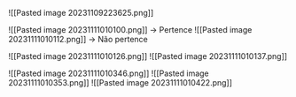 ![[Pasted image 20231109223625.png]]



![[Pasted image 20231111010100.png]] -> Pertence
![[Pasted image 20231111010112.png]] -> Não pertence


![[Pasted image 20231111010126.png]]
![[Pasted image 20231111010137.png]]

![[Pasted image 20231111010346.png]]
![[Pasted image 20231111010353.png]]
![[Pasted image 20231111010422.png]]











